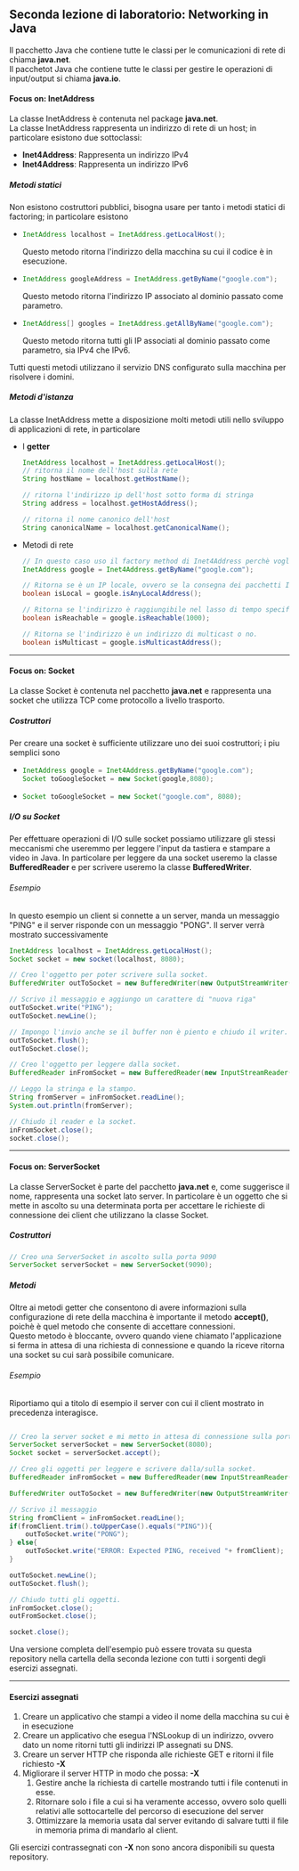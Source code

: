 ## Seconda lezione di laboratorio: Networking in Java

Il pacchetto Java che contiene tutte le classi per le comunicazioni di rete di chiama **java.net**.  
Il pacchetot Java che contiene tutte le classi per gestire le operazioni di input/output si chiama **java.io**.  

#### Focus on: InetAddress
La classe InetAddress è contenuta nel package **java.net**.  
La classe InetAddress rappresenta un indirizzo di rete di un host; in particolare esistono due sottoclassi:
  * **Inet4Address**: Rappresenta un indirizzo IPv4
  * **Inet4Address**: Rappresenta un indirizzo IPv6  

##### Metodi statici
Non esistono costruttori pubblici, bisogna usare per tanto i metodi statici di factoring; in particolare esistono
  * ```java
    InetAddress localhost = InetAddress.getLocalHost();
    ```
    Questo metodo ritorna l'indirizzo della macchina su cui il codice è in esecuzione.
    
  * ```java
    InetAddress googleAddress = InetAddress.getByName("google.com");
    ````
    Questo metodo ritorna l'indirizzo IP associato al dominio passato come parametro.
    
  * ```java
    InetAddress[] googles = InetAddress.getAllByName("google.com");
    ```
    Questo metodo ritorna tutti gli IP associati al dominio passato come parametro, sia IPv4 che IPv6.
    
Tutti questi metodi utilizzano il servizio DNS configurato sulla macchina per risolvere i domini.

##### Metodi d'istanza
La classe InetAddress mette a disposizione molti metodi utili nello sviluppo di applicazioni di rete, in particolare  
  * I **getter**
    ```java
    InetAddress localhost = InetAddress.getLocalHost();
    // ritorna il nome dell'host sulla rete
    String hostName = localhost.getHostName();
    
    // ritorna l'indirizzo ip dell'host sotto forma di stringa
    String address = localhost.getHostAddress();
    
    // ritorna il nome canonico dell'host
    String canonicalName = localhost.getCanonicalName();
    ```
  * Metodi di rete
    ```java
    // In questo caso uso il factory method di Inet4Address perchè voglio un IPv4
    InetAddress google = Inet4Address.getByName("google.com");
    
    // Ritorna se è un IP locale, ovvero se la consegna dei pacchetti IP è diretta o no
    boolean isLocal = google.isAnyLocalAddress();
    
    // Ritorna se l'indirizzo è raggiungibile nel lasso di tempo specificato.
    boolean isReachable = google.isReachable(1000);
    
    // Ritorna se l'indirizzo è un indirizzo di multicast o no.
    boolean isMulticast = google.isMulticastAddress();
    ```
    
---

#### Focus on: Socket
La classe Socket è contenuta nel pacchetto **java.net** e rappresenta una socket che utilizza TCP come protocollo a livello trasporto.  

##### Costruttori
Per creare una socket è sufficiente utilizzare uno dei suoi costruttori; i piu semplici sono
  * ```java
    InetAddress google = Inet4Address.getByName("google.com");
    Socket toGoogleSocket = new Socket(google,8080);
    ```
  * ```java
    Socket toGoogleSocket = new Socket("google.com", 8080);
    ```

##### I/O su Socket
Per effettuare operazioni di I/O sulle socket possiamo utilizzare gli stessi meccanismi che useremmo per leggere l'input da tastiera e stampare a video in Java.
In particolare per leggere da una socket useremo la classe **BufferedReader** e per scrivere useremo la classe **BufferedWriter**.

###### Esempio
In questo esempio un client si connette a un server, manda un messaggio "PING" e il server risponde con un messaggio "PONG". Il server verrà mostrato successivamente
```java
InetAddress localhost = InetAddress.getLocalHost();
Socket socket = new socket(localhost, 8080);

// Creo l'oggetto per poter scrivere sulla socket.
BufferedWriter outToSocket = new BufferedWriter(new OutputStreamWriter(socket.getOutputStream()));

// Scrivo il messaggio e aggiungo un carattere di "nuova riga"
outToSocket.write("PING");
outToSocket.newLine();

// Impongo l'invio anche se il buffer non è piento e chiudo il writer.
outToSocket.flush();
outToSocket.close();

// Creo l'oggetto per leggere dalla socket.
BufferedReader inFromSocket = new BufferedReader(new InputStreamReader(socket.getInputStream()));

// Leggo la stringa e la stampo.
String fromServer = inFromSocket.readLine();
System.out.println(fromServer);

// Chiudo il reader e la socket.
inFromSocket.close();
socket.close();
```

---

#### Focus on: ServerSocket
La classe ServerSocket è parte del pacchetto **java.net** e, come suggerisce il nome, rappresenta una socket lato server. In particolare è un oggetto che si mette in ascolto su una determinata porta per accettare le richieste di connessione dei client che utilizzano la classe Socket.

##### Costruttori
```java
// Creo una ServerSocket in ascolto sulla porta 9090
ServerSocket serverSocket = new ServerSocket(9090);
```

##### Metodi
Oltre ai metodi getter che consentono di avere informazioni sulla configurazione di rete della macchina è importante il metodo **accept()**, poichè è quel metodo che consente di accettare connessioni.  
Questo metodo è bloccante, ovvero quando viene chiamato l'applicazione si ferma in attesa di una richiesta di connessione e quando la riceve ritorna una socket su cui sarà possibile comunicare.

###### Esempio
Riportiamo qui a titolo di esempio il server con cui il client mostrato in precedenza interagisce.  

```java

// Creo la server socket e mi metto in attesa di connessione sulla porta 8080.
ServerSocket serverSocket = new ServerSocket(8080);
Socket socket = serverSocket.accept();

// Creo gli oggetti per leggere e scrivere dalla/sulla socket.
BufferedReader inFromSocket = new BufferedReader(new InputStreamReader(socket.getInputStream()));

BufferedWriter outToSocket = new BufferedWriter(new OutputStreamWriter(socket.getOutputStream()));

// Scrivo il messaggio
String fromClient = inFromSocket.readLine();
if(fromClient.trim().toUpperCase().equals("PING")){
	outToSocket.write("PONG");
} else{
	outToSocket.write("ERROR: Expected PING, received "+ fromClient);
}

outToSocket.newLine();
outToSocket.flush();

// Chiudo tutti gli oggetti.
inFromSocket.close();
outFromSocket.close();

socket.close();
```

Una versione completa dell'esempio può essere trovata su questa repository nella cartella della seconda lezione con tutti i sorgenti degli esercizi assegnati.

---

#### Esercizi assegnati
  1. Creare un applicativo che stampi a video il nome della macchina su cui è in esecuzione
  2. Creare un applicativo che esegua l'NSLookup di un indirizzo, ovvero dato un nome ritorni tutti gli indirizzi IP assegnati su DNS.
  3. Creare un server HTTP che risponda alle richieste GET e ritorni il file richiesto **-X**
  4. Migliorare il server HTTP in modo che possa: **-X**
     1. Gestire anche la richiesta di cartelle mostrando tutti i file contenuti in esse.
     2. Ritornare solo i file a cui si ha veramente accesso, ovvero solo quelli relativi alle sottocartelle del percorso di esecuzione del server
     3. Ottimizzare la memoria usata dal server evitando di salvare tutti il file in memoria prima di mandarlo al client.

Gli esercizi contrassegnati con **-X** non sono ancora disponibili su questa repository.
